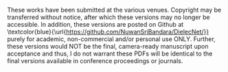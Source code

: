 These works have been submitted at the various venues. Copyright may be transferred without notice, after which these versions may no longer be accessible. In addition, these versions are posted on Github at \textcolor{blue}{\url{https://github.com/NuwanSriBandara/DielecNet/}} purely for academic, non-commercial and/or personal use ONLY. Further, these versions would NOT be the final, camera-ready manuscript upon acceptance and thus, I do not warrant these PDFs will be identical to the final versions available in conference proceedings or journals.
